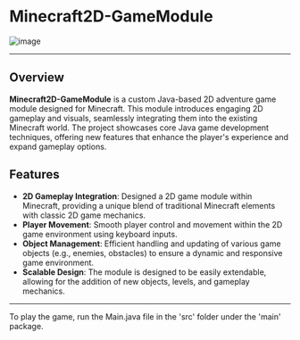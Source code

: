 # Minecraft2D-GameModule

![image](https://github.com/user-attachments/assets/67ab22bb-5967-44f8-8c95-1c788a19f01c)


---
## Overview
**Minecraft2D-GameModule** is a custom Java-based 2D adventure game module designed for Minecraft. This module introduces engaging 2D gameplay and visuals, seamlessly integrating them into the existing Minecraft world. The project showcases core Java game development techniques, offering new features that enhance the player's experience and expand gameplay options.

## Features

- **2D Gameplay Integration**: Designed a 2D game module within Minecraft, providing a unique blend of traditional Minecraft elements with classic 2D game mechanics.
- **Player Movement**: Smooth player control and movement within the 2D game environment using keyboard inputs.
- **Object Management**: Efficient handling and updating of various game objects (e.g., enemies, obstacles) to ensure a dynamic and responsive game environment.
- **Scalable Design**: The module is designed to be easily extendable, allowing for the addition of new objects, levels, and gameplay mechanics.
---

To play the game, run the Main.java file in the 'src' folder under the 'main' package.
